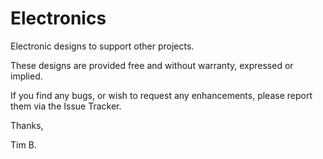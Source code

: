 Electronics
===========

Electronic designs to support other projects.

These designs are provided free and without warranty, expressed or implied.

If you find any bugs, or wish to request any enhancements, please report them via the Issue Tracker.

Thanks,

Tim B.
